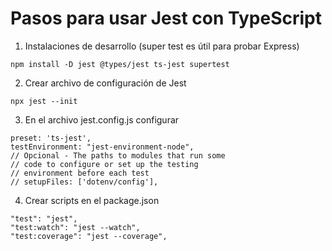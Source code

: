 # Pasos para usar Jest con TypeScript 



1. Instalaciones de desarrollo (super test es útil para probar Express)
```
npm install -D jest @types/jest ts-jest supertest
```
2. Crear archivo de configuración de Jest
```
npx jest --init
```

3. En el archivo jest.config.js configurar
```
preset: 'ts-jest',
testEnvironment: "jest-environment-node",
// Opcional - The paths to modules that run some
// code to configure or set up the testing
// environment before each test
// setupFiles: ['dotenv/config'],
```

4. Crear scripts en el package.json
```
"test": "jest",
"test:watch": "jest --watch",
"test:coverage": "jest --coverage",
```
